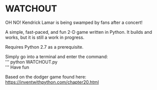# WATCHOUT
OH NO! Kendrick Lamar is being swamped by fans after a concert!

A simple, fast-paced, and fun 2-D game written in Python.
It builds and works, but it is still a work in progress. 

Requires Python 2.7 as a prerequisite. 

Simply go into a terminal and enter the command:                     
'''
python WATCHOUT.py                    
'''
Have fun

Based on the dodger game found here: https://inventwithpython.com/chapter20.html
